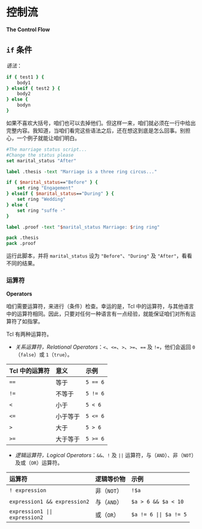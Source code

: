 # 控制流

**The Control Flow**


## `if` 条件

*语法*：

```tcl
if { test1 } {
    body1
} elseif { test2 } {
    body2
} else {
    bodyn
}
```

如果不喜欢大括号，咱们也可以去掉他们。但这样一来，咱们就必须在一行中给出完整内容。我知道，当咱们看完这些语法之后，还在想这到底是怎么回事。别担心，一个例子就能让咱们明白。



```tcl
#The marriage status script...
#Change the status please
set marital_status "After"

label .thesis -text "Marriage is a three ring circus..."

if { $marital_status=="Before" } {
    set ring "Engagement"
} elseif { $marital_status=="During" } {
    set ring "Wedding"
} else {
    set ring "suffe -"
}

label .proof -text "$marital_status Marriage: $ring ring"

pack .thesis
pack .proof
```

运行此脚本，并将 `marital_status` 设为 `"Before"`、`"During"` 及 `"After"`，看看不同的结果。


### 运算符

**Operators**

咱们需要运算符，来进行（条件）检查。幸运的是，Tcl 中的运算符，与其他语言中的运算符相同。因此，只要对任何一种语言有一点经验，就能保证咱们对所有运算符了如指掌。


Tcl 有两种运算符。


- *关系运算符，Relational Operators*：`<`、`<=`、`>`、`>=`、`==` 及 `!=`，他们会返回 `0`（`false`）或 `1`（`true`）。

| Tcl 中的运算符 | 意义 | 示例 |
| :-- | :-- | :-- |
| `==` | 等于 | `5 == 6` |
| `!=` | 不等于 | `5 != 6` |
| `<` | 小于 | `5 < 6` |
| `<=` | 小于等于 | `5 <= 6` |
| `>` | 大于 | `5 > 6` |
| `>=` | 大于等于 | `5 >= 6` |


- *逻辑运算符，Logical Operators*：`&&`、`!` 及 `||` 运算符，与（`AND`）、非（`NOT`）及或（`OR`）运算符。


| 运算符 | 逻辑等价物 | 示例 |
| :-- | :-- | :-- |
| `! expression` | 非（`NOT`） | `!$a` |
| `expression1 && expression2` | 与（`AND`） | `$a > 6 && $a < 10` |
| <code>expression1 &#124;&#124; expression2</code> | 或（`OR`） | <code>$a != 6 &#124;&#124; $a != 5</code> |
